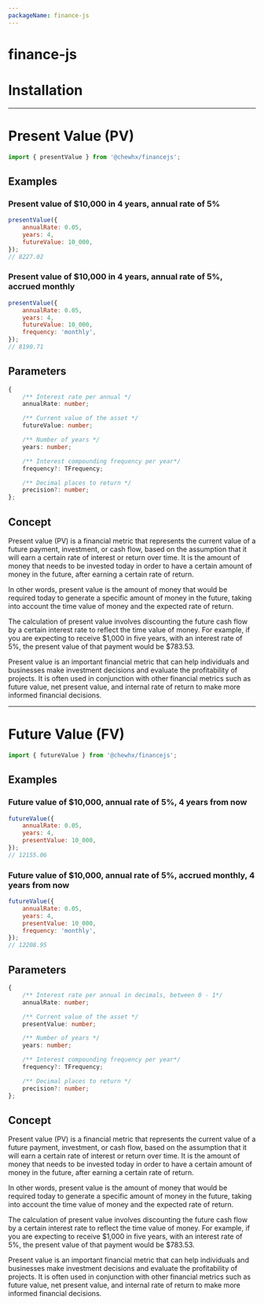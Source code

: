 ```yaml
---
packageName: finance-js
---
```


# finance-js

# Installation

---

# Present Value (PV)

```javascript
import { presentValue } from '@chewhx/financejs';
```

## Examples

### Present value of $10,000 in 4 years, annual rate of 5%

```javascript
presentValue({
	annualRate: 0.05,
	years: 4,
	futureValue: 10_000,
});
// 8227.02
```

### Present value of $10,000 in 4 years, annual rate of 5%, accrued monthly

```javascript
presentValue({
	annualRate: 0.05,
	years: 4,
	futureValue: 10_000,
	frequency: 'monthly',
});
// 8190.71
```

## Parameters

```typescript
{
	/** Interest rate per annual */
	annualRate: number;

	/** Current value of the asset */
	futureValue: number;

	/** Number of years */
	years: number;

	/** Interest compounding frequency per year*/
	frequency?: TFrequency;

	/** Decimal places to return */
	precision?: number;
};
```

## Concept

Present value (PV) is a financial metric that represents the current value of a future payment, investment, or cash flow, based on the assumption that it will earn a certain rate of interest or return over time. It is the amount of money that needs to be invested today in order to have a certain amount of money in the future, after earning a certain rate of return.

In other words, present value is the amount of money that would be required today to generate a specific amount of money in the future, taking into account the time value of money and the expected rate of return.

The calculation of present value involves discounting the future cash flow by a certain interest rate to reflect the time value of money. For example, if you are expecting to receive $1,000 in five years, with an interest rate of 5%, the present value of that payment would be $783.53.

Present value is an important financial metric that can help individuals and businesses make investment decisions and evaluate the profitability of projects. It is often used in conjunction with other financial metrics such as future value, net present value, and internal rate of return to make more informed financial decisions.

---

# Future Value (FV)

```javascript
import { futureValue } from '@chewhx/financejs';
```

## Examples

### Future value of $10,000, annual rate of 5%, 4 years from now

```javascript
futureValue({
	annualRate: 0.05,
	years: 4,
	presentValue: 10_000,
});
// 12155.06
```

### Future value of $10,000, annual rate of 5%, accrued monthly, 4 years from now

```javascript
futureValue({
	annualRate: 0.05,
	years: 4,
	presentValue: 10_000,
	frequency: 'monthly',
});
// 12208.95
```

## Parameters

```typescript
{
	/** Interest rate per annual in decimals, between 0 - 1*/
	annualRate: number;

	/** Current value of the asset */
	presentValue: number;

	/** Number of years */
	years: number;

	/** Interest compounding frequency per year*/
	frequency?: TFrequency;

	/** Decimal places to return */
	precision?: number;
};
```

## Concept

Present value (PV) is a financial metric that represents the current value of a future payment, investment, or cash flow, based on the assumption that it will earn a certain rate of interest or return over time. It is the amount of money that needs to be invested today in order to have a certain amount of money in the future, after earning a certain rate of return.

In other words, present value is the amount of money that would be required today to generate a specific amount of money in the future, taking into account the time value of money and the expected rate of return.

The calculation of present value involves discounting the future cash flow by a certain interest rate to reflect the time value of money. For example, if you are expecting to receive $1,000 in five years, with an interest rate of 5%, the present value of that payment would be $783.53.

Present value is an important financial metric that can help individuals and businesses make investment decisions and evaluate the profitability of projects. It is often used in conjunction with other financial metrics such as future value, net present value, and internal rate of return to make more informed financial decisions.
